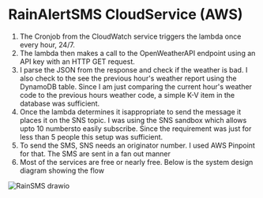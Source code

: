 # RainAlertSMS CloudService (AWS)


1. The Cronjob from the CloudWatch service triggers the lambda once every hour, 24/7.
2. The lambda then makes a call to the OpenWeatherAPI endpoint using an API key with an HTTP GET request. 
3. I parse the JSON from the response and check if the weather is bad. I also check to the see the previous hour's weather report using the DynamoDB table. Since I am just comparing the current hour's weather code to the previous hours weather code, a simple K-V item in the database was sufficient. 
4. Once the lambda determines it isappropriate to send the message it places it on the SNS topic. I was using the SNS sandbox which allows upto 10 numbersto easily subscribe. Since the requirement was just for less than 5 people this setup was sufficient.
5. To send the SMS, SNS needs an originator number. I used AWS Pinpoint for that. The SMS are sent in a fan out manner
6. Most of the services are free or nearly free. Below is the system design diagram showing the flow


![RainSMS drawio](https://user-images.githubusercontent.com/103344276/163658161-01867554-1fcc-4979-8d3a-09a51df24ee1.png)
